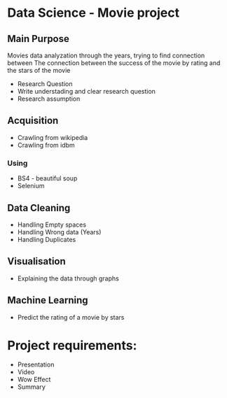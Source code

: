 # Data Science - Movie project

## Main Purpose
Movies data analyzation through the years, trying to find connection between The connection between the success of the movie by rating and the stars of the movie

* Research Question
* Write understading and clear research question
* Research assumption
## Acquisition
* Crawling from wikipedia
* Crawling from idbm

### Using
* BS4 - beautiful soup
* Selenium

## Data Cleaning

* Handling Empty spaces
* Handling Wrong data (Years)
* Handling Duplicates

## Visualisation
* Explaining the data through graphs

## Machine Learning
* Predict the rating of a movie by stars 

# Project requirements:
 * Presentation
 * Video
 * Wow Effect
 * Summary
